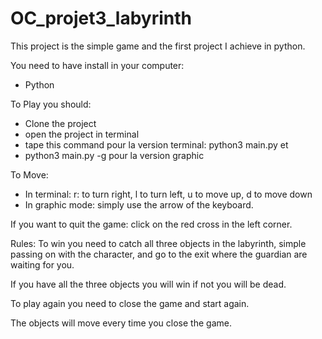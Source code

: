 # OC_projet3_labyrinth

This project is the simple game and the first project I achieve in python.

You need to have install in your computer: 
- Python

To Play you should:

- Clone the project
- open the project in terminal 
- tape this command pour la version terminal: python3 main.py
et 
- python3 main.py -g pour la version graphic

To Move: 

- In terminal: r: to turn right, l to turn left, u to move up, d to move down
- In graphic mode: simply use the arrow of the keyboard.

If you want to quit the game: click on the red cross in the left corner.

Rules:
To win you need to catch all three objects in the labyrinth, simple passing on with the character, and go to the exit where the guardian are waiting for you.

If you have all the three objects you will win if not you will be dead.

To play again you need to close the game and start again.

The objects will move every time you close the game.


